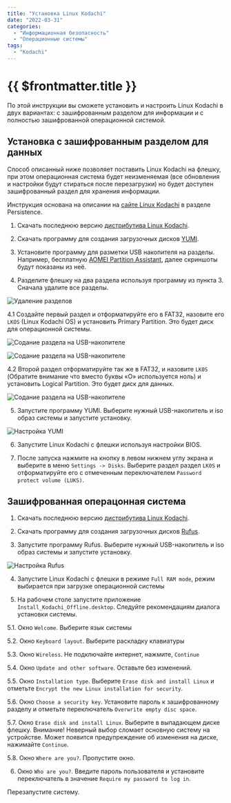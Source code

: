 ```yaml
---
title: "Установка Linux Kodachi"
date: "2022-03-31"
categories: 
  - "Информационная безопасность"
  - "Операционные системы"
tags: 
  - "Kodachi"
---
```


# {{ $frontmatter.title }}

По этой инструкции вы сможете установить и настроить Linux Kodachi в двух вариантах: с зашифрованным разделом для информации и с полностью зашифрованной операционной системой.

## Установка с зашифрованным разделом для данных

Способ описанный ниже позволяет поставить Linux Kodachi на флешку, при этом операционная система будет неизменяемая (все обновления и настройки будут стираться после перезагрузки) но будет доступен зашифрованный раздел для хранения информации.

Инструкция основана на описании на [сайте Linux Kodachi](https://www.digi77.com/linux-kodachi/) в разделе Persistence. 

1. Скачать последнюю версию [дистрибутива Linux Kodachi](https://sourceforge.net/projects/linuxkodachi/files/latest/download).

2. Скачать программу для создания загрузочных дисков  [YUMI](https://www.pendrivelinux.com/yumi-multiboot-usb-creator/).

3. Установите программу для разметки USB накопителя на разделы. Например, бесплатную [AOMEI Partition Assistant](https://www.diskpart.com/free-partition-manager.html), далее скриншоты будут показаны из неё.

4. Разделите флешку на два раздела используя программу из пункта 3. Сначала удалите все разделы.

![Удаление разделов](images/install-kodachi/linux_kodachi_make_partitions_1.png)

4.1 Создайте первый раздел и отформатируйте его в FAT32, назовите его `LKOS` (Linux Kodachi OS) и установить Primary Partition. Это будет диск для операционной системы.

![Содание раздела на USB-накопителе](images/install-kodachi/linux_kodachi_make_partitions_2.png)

![Содание раздела на USB-накопителе](images/install-kodachi/linux_kodachi_make_partitions_3.png)

4.2 Второй раздел отформатируйте так же в FAT32, и назовите `LK0S` (Обратите внимание что вместо буквы «O» используется ноль) и установить Logical Partition. Это будет диск для данных.

![Содание раздела на USB-накопителе](images/install-kodachi/linux_kodachi_make_partitions_4.png)

5. Запустите программу YUMI. Выберите нужный USB-накопитель и iso образ системы и запустите установку.

![Настройка YUMI](images/install-kodachi/linux_kodachi_yumi.png)

6. Запустите Linux Kodachi с флешки используя настройки BIOS.

7. После запуска нажмите на кнопку в левом нижнем углу экрана и выберите в меню `Settings -> Disks`. Выберите раздел раздел `LK0S` и отформатируйте его с отмеченным переключателем `Password protect volume (LUKS)`.

## Зашифрованная операцонная система

1. Скачать последнюю версию [дистрибутива Linux Kodachi](https://sourceforge.net/projects/linuxkodachi/files/latest/download).

2. Скачать программу для создания загрузочных дисков  [Rufus](https://rufus.ie/ru/).

3. Запустите программу Rufus. Выберите нужный USB-накопитель и iso образ системы и запустите установку.

![Настройка Rufus](images/install-kodachi/linux_kodachi_rufus.png)

4. Запустите Linux Kodachi с флешки в режиме `Full RAM mode`, режим выбирается при загрузке операционной системы

5. На рабочем столе запустите приложение `Install_Kodachi_Offline.desktop`. Следуйте рекомендациям диалога установки системы.

5.1. Окно `Welcome`. Выберите язык системы

5.2. Окно `Keyboard layout`. Выберите раскладку клавиатуры

5.3. Окно `Wireless`. Не подключайте интернет, нажмите, `Continue`

5.4. Окно `Update and other software`. Оставьте без изменений.

5.5. Окно `Installation type`. Выберите `Erase disk and install Linux` и отметьте `Encrypt the new Linux installation for security`.

5.6. Окно `Choose a security key`. Установите пароль к зашифрованному разделу и отметьте переключатель `Overwrite empty disc space`.

5.7. Окно `Erase disk and install Linux`. Выберите в выпадающем диске флешку. Внимание! Неверный выбор сломает основную систему на устройстве. Может появится предупреждение об изменения на диске, нажимайте `Continue`.

5.8. Окно `Where are you?`. Пропустите окно.

6. Окно `Who are you?`. Введите пароль пользователя и установите переключатель в значение `Require my password to log in`.

Перезапустите систему.
